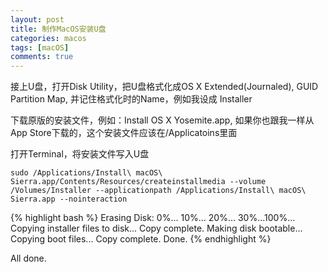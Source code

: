 ```yaml
---
layout: post
title: 制作MacOS安装U盘
categories: macos
tags: [macOS]
comments: true
---
```


接上U盘，打开Disk Utility，把U盘格式化成OS X Extended(Journaled), GUID Partition Map, 并记住格式化时的Name，例如我设成 Installer

下载原版的安装文件，例如：Install OS X Yosemite.app, 如果你也跟我一样从App Store下载的，这个安装文件应该在/Applicatoins里面

打开Terminal，将安装文件写入U盘

`sudo /Applications/Install\ macOS\ Sierra.app/Contents/Resources/createinstallmedia --volume /Volumes/Installer --applicationpath /Applications/Install\ macOS\ Sierra.app --nointeraction`

{% highlight bash %}
Erasing Disk: 0%... 10%... 20%... 30%...100%...
Copying installer files to disk...
Copy complete.
Making disk bootable...
Copying boot files...
Copy complete.
Done.
{% endhighlight %}

All done.
